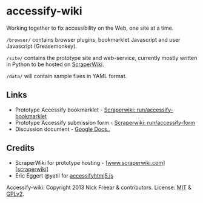 accessify-wiki
==============

Working together to fix accessibility on the Web, one site at a time.


`/browser/` contains browser plugins, bookmarklet Javascript and user Javascript (Greasemonkey).

`/site/` contains the prototype site and web-service, currently mostly written in Python to be hosted on [ScraperWiki][scraper-py].

`/data/` will contain sample fixes in YAML format.


## Links

 * Prototype Accessify bookmarklet - [Scraperwiki: run/accessify-bookmarklet][pr-marklet]
 * Prototype Accessify submission form - [Scraperwiki: run/accessify-form][pr-form]
 * Discussion document - [Google Docs..][accessify-rfc]

## Credits

 * ScraperWiki for prototype hosting - [www.scraperwiki.com][scraperwiki]
 * Eric Eggert @yatil for [accessifyhtml5.js][accessifyhtml5]


Accessify-wiki: Copyright 2013 Nick Freear & contributors. License: [MIT][mit] & [GPLv2][gpl].


[scraperwiki]: https://scraperwiki.com/
[scraper-py]: https://scraperwiki.com/docs/python/
[accessifyhtml5]: https://github.com/yatil/accessifyhtml5.js
[accessify-rfc]: https://docs.google.com/document/d/1V0oTZ0m5A1iQfmftiM8VUg2N-Sm_-syXCQxzQQcD-qU/edit
[pr-marklet]: https://views.scraperwiki.com/run/accessify-bookmarklet
[pr-form]: https://views.scraperwiki.com/run/accessify-form
[gpl]: http://gnu.org/licenses/gpl-2.0.html
[mit]: http://nfreear.mit-license.org/

